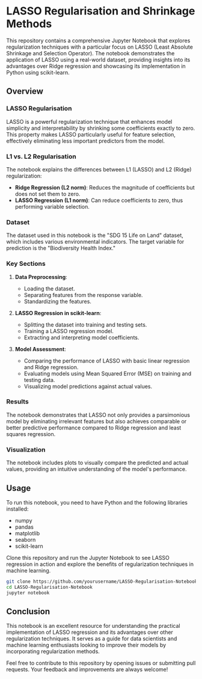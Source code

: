 # LASSO Regularisation and Shrinkage Methods

This repository contains a comprehensive Jupyter Notebook that explores regularization techniques with a particular focus on LASSO (Least Absolute Shrinkage and Selection Operator). The notebook demonstrates the application of LASSO using a real-world dataset, providing insights into its advantages over Ridge regression and showcasing its implementation in Python using scikit-learn.

## Overview

### LASSO Regularisation
LASSO is a powerful regularization technique that enhances model simplicity and interpretability by shrinking some coefficients exactly to zero. This property makes LASSO particularly useful for feature selection, effectively eliminating less important predictors from the model.

### L1 vs. L2 Regularisation
The notebook explains the differences between L1 (LASSO) and L2 (Ridge) regularization:
- **Ridge Regression (L2 norm)**: Reduces the magnitude of coefficients but does not set them to zero.
- **LASSO Regression (L1 norm)**: Can reduce coefficients to zero, thus performing variable selection.

### Dataset
The dataset used in this notebook is the "SDG 15 Life on Land" dataset, which includes various environmental indicators. The target variable for prediction is the "Biodiversity Health Index."

### Key Sections

1. **Data Preprocessing**: 
   - Loading the dataset.
   - Separating features from the response variable.
   - Standardizing the features.

2. **LASSO Regression in scikit-learn**:
   - Splitting the dataset into training and testing sets.
   - Training a LASSO regression model.
   - Extracting and interpreting model coefficients.

3. **Model Assessment**:
   - Comparing the performance of LASSO with basic linear regression and Ridge regression.
   - Evaluating models using Mean Squared Error (MSE) on training and testing data.
   - Visualizing model predictions against actual values.

### Results
The notebook demonstrates that LASSO not only provides a parsimonious model by eliminating irrelevant features but also achieves comparable or better predictive performance compared to Ridge regression and least squares regression. 

### Visualization
The notebook includes plots to visually compare the predicted and actual values, providing an intuitive understanding of the model's performance.

## Usage
To run this notebook, you need to have Python and the following libraries installed:
- numpy
- pandas
- matplotlib
- seaborn
- scikit-learn

Clone this repository and run the Jupyter Notebook to see LASSO regression in action and explore the benefits of regularization techniques in machine learning.

```bash
git clone https://github.com/yourusername/LASSO-Regularisation-Notebook.git
cd LASSO-Regularisation-Notebook
jupyter notebook
```

## Conclusion
This notebook is an excellent resource for understanding the practical implementation of LASSO regression and its advantages over other regularization techniques. It serves as a guide for data scientists and machine learning enthusiasts looking to improve their models by incorporating regularization methods.

Feel free to contribute to this repository by opening issues or submitting pull requests. Your feedback and improvements are always welcome!
